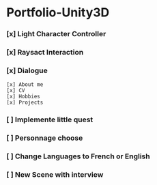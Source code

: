 # Portfolio-Unity3D

### [x] Light Character Controller

### [x] Raysact Interaction

### [x] Dialogue
    [x] About me
    [x] CV
    [x] Hobbies
    [x] Projects

### [ ] Implemente little quest

### [ ] Personnage choose

### [ ] Change Languages to French or English

### [ ] New Scene with interview
